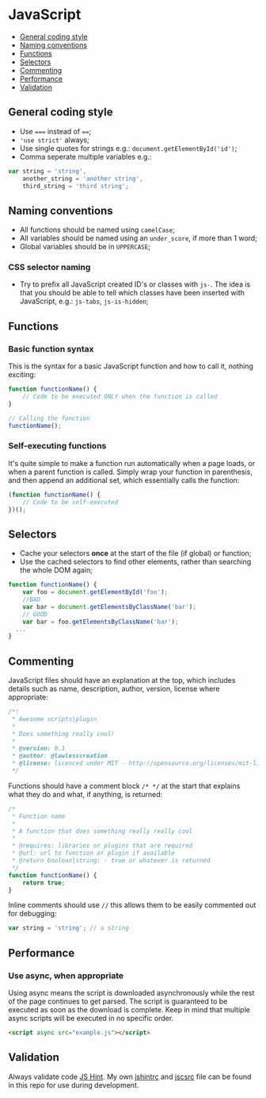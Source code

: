 # JavaScript

- [General coding style](#general-coding-style)
- [Naming conventions](#naming-conventions)
- [Functions](#functions)
- [Selectors](#selectors)
- [Commenting](#commenting)
- [Performance](#performance)
- [Validation](#validation)

## General coding style

- Use `===` instead of `==`;
- `'use strict'` always;
- Use single quotes for strings e.g.: `document.getElementById('id')`;
- Comma seperate multiple variables e.g.:

```javascript
var string = 'string',
    another_string = 'another string',
    third_string = 'third string';
```

## Naming conventions

- All functions should be named using `camelCase`;
- All variables should be named using an `under_score`, if more than 1 word;
- Global variables should be in `UPPERCASE`;

### CSS selector naming

- Try to prefix all JavaScript created ID's or classes with `js-`. The idea is that you should be able to tell which classes have been inserted with JavaScript, e.g.: `js-tabs`, `js-is-hidden`;

## Functions

### Basic function syntax

This is the syntax for a basic JavaScript function and how to call it, nothing exciting:

```javascript
function functionName() {
    // Code to be executed ONLY when the function is called
}

// Calling the function
functionName();
```

### Self-executing functions

It's quite simple to make a function run automatically when a page loads, or when a parent function is called. Simply wrap your function in parenthesis, and then append an additional set, which essentially calls the function:

```javascript
(function functionName() {
    // Code to be self-executed
})();
```

## Selectors

- Cache your selectors <strong>once</strong> at the start of the file (if global) or function;
- Use the cached selectors to find other elements, rather than searching the whole DOM again;

```javascript
function functionName() {
    var foo = document.getElementById('foo');
    //BAD
    var bar = document.getElementsByClassName('bar');
    // GOOD
    var bar = foo.getElementsByClassName('bar');
  ...
}
```

## Commenting

JavaScript files should have an explanation at the top, which includes details such as name, description, author, version, license where appropriate: 

```javascript
/*!
 * Awesome scripts|plugin
 *
 * Does something really cool!
 *
 * @version: 0.1
 * @author: @lawlesscreation
 * @license: licenced under MIT - http://opensource.org/licenses/mit-license.php
 */
```

Functions should have a comment block `/* */` at the start that explains what they do and what, if anything, is returned:

```javascript
/*
 * Function name
 *
 * A function that does something really really cool
 *
 * @requires: libraries or plugins that are required
 * @url: url to function or plugin if available
 * @return boolean|string: - true or whatever is returned
 */
function functionName() {
    return true;
}
```

Inline comments should use `//` this allows them to be easily commented out for debugging:

```javascript
var string = 'string'; // a string
```

## Performance

### Use async, when appropriate

Using async means the script is downloaded asynchronously while the rest of the page continues to get parsed.
The script is guaranteed to be executed as soon as the download is complete. Keep in mind that multiple async scripts will be executed in no specific order.

```html
<script async src="example.js"></script>
```

## Validation

Always validate code [JS Hint](http://jshint.com/). My own [jshintrc](.jshintrc) and [jscsrc](.jscsrc) file can be found in this repo for use during development.
